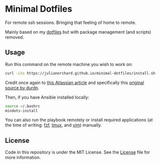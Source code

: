# Minimal Dotfiles

For remote ssh sessions. Bringing that feeling of home to remote.

Mainly based on my [dotfiles](https://github.com/julianorchard/dotfiles) but with package management (and scripts) removed.

## Usage

Run this command on the remote machine you wish to work on:

```sh
curl -Lks https://julianorchard.github.io/minimal-dotfiles/install.sh | /bin/bash
```

Credit once again to [this Atlassian article](https://www.atlassian.com/git/tutorials/dotfiles) and specifically this [original source by durdn](https://bitbucket.org/durdn/cfg/src/master/.bin/install.sh).

Then, if you have Ansible installed locally:

```sh
source ~/.bashrc
mindots-install
```

You can also run the playbook remotely or install required applications (at the time of writing: [fzf](https://github.com/junegunn/fzf), [tmux](https://github.com/tmux/tmux), and [vim](https://github.com/vim/vim)) manually.

## License

Code in this repository is under the MIT License. See the [License](/LICENSE) file for more information.
